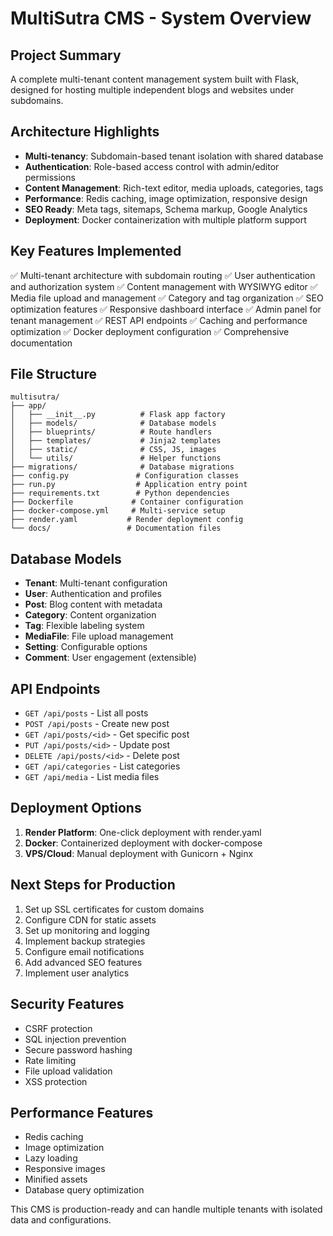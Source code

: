 # MultiSutra CMS - System Overview

## Project Summary
A complete multi-tenant content management system built with Flask, designed for hosting multiple independent blogs and websites under subdomains.

## Architecture Highlights
- **Multi-tenancy**: Subdomain-based tenant isolation with shared database
- **Authentication**: Role-based access control with admin/editor permissions
- **Content Management**: Rich-text editor, media uploads, categories, tags
- **Performance**: Redis caching, image optimization, responsive design
- **SEO Ready**: Meta tags, sitemaps, Schema markup, Google Analytics
- **Deployment**: Docker containerization with multiple platform support

## Key Features Implemented
✅ Multi-tenant architecture with subdomain routing
✅ User authentication and authorization system
✅ Content management with WYSIWYG editor
✅ Media file upload and management
✅ Category and tag organization
✅ SEO optimization features
✅ Responsive dashboard interface
✅ Admin panel for tenant management
✅ REST API endpoints
✅ Caching and performance optimization
✅ Docker deployment configuration
✅ Comprehensive documentation

## File Structure
```
multisutra/
├── app/
│   ├── __init__.py          # Flask app factory
│   ├── models/              # Database models
│   ├── blueprints/          # Route handlers
│   ├── templates/           # Jinja2 templates
│   ├── static/              # CSS, JS, images
│   └── utils/               # Helper functions
├── migrations/              # Database migrations
├── config.py               # Configuration classes
├── run.py                  # Application entry point
├── requirements.txt        # Python dependencies
├── Dockerfile             # Container configuration
├── docker-compose.yml     # Multi-service setup
├── render.yaml           # Render deployment config
└── docs/                 # Documentation files
```

## Database Models
- **Tenant**: Multi-tenant configuration
- **User**: Authentication and profiles
- **Post**: Blog content with metadata
- **Category**: Content organization
- **Tag**: Flexible labeling system
- **MediaFile**: File upload management
- **Setting**: Configurable options
- **Comment**: User engagement (extensible)

## API Endpoints
- `GET /api/posts` - List all posts
- `POST /api/posts` - Create new post
- `GET /api/posts/<id>` - Get specific post
- `PUT /api/posts/<id>` - Update post
- `DELETE /api/posts/<id>` - Delete post
- `GET /api/categories` - List categories
- `GET /api/media` - List media files

## Deployment Options
1. **Render Platform**: One-click deployment with render.yaml
2. **Docker**: Containerized deployment with docker-compose
3. **VPS/Cloud**: Manual deployment with Gunicorn + Nginx

## Next Steps for Production
1. Set up SSL certificates for custom domains
2. Configure CDN for static assets
3. Set up monitoring and logging
4. Implement backup strategies
5. Configure email notifications
6. Add advanced SEO features
7. Implement user analytics

## Security Features
- CSRF protection
- SQL injection prevention
- Secure password hashing
- Rate limiting
- File upload validation
- XSS protection

## Performance Features
- Redis caching
- Image optimization
- Lazy loading
- Responsive images
- Minified assets
- Database query optimization

This CMS is production-ready and can handle multiple tenants with isolated data and configurations.